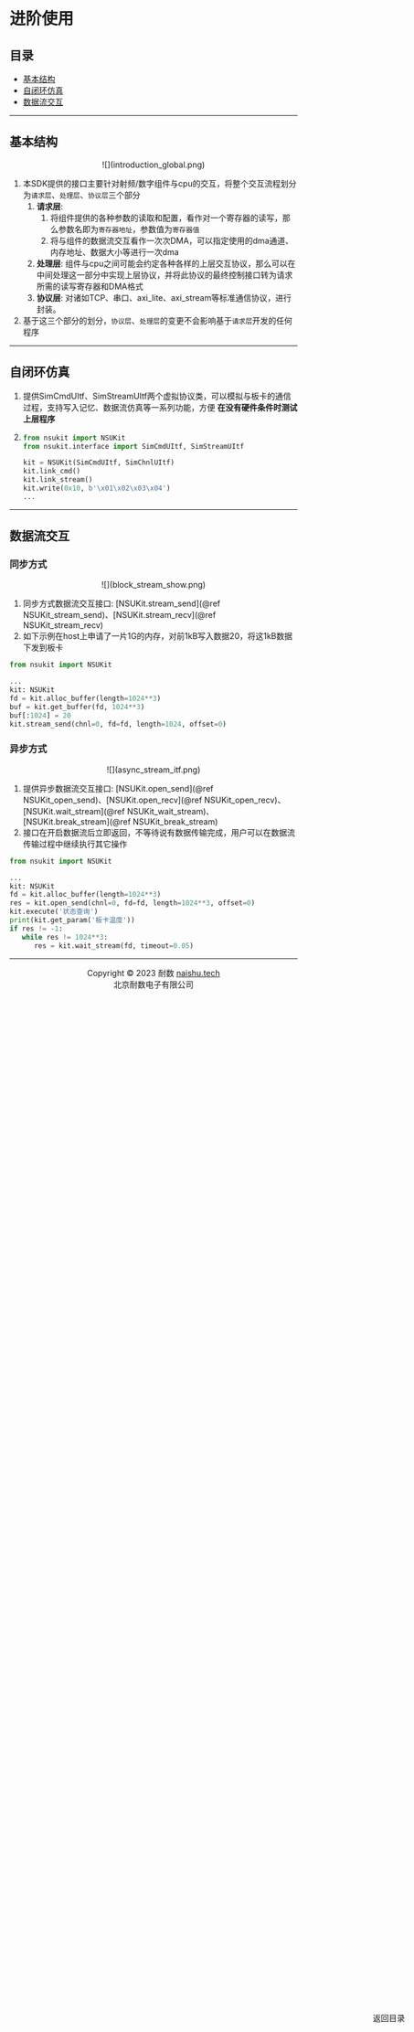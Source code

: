 # 进阶使用

<div style="position: fixed; top: 90%; left: 90%">
<a href="#目录" style="text-decoration: none">返回目录</a>
</div>

<span id="目录"></span>

## 目录
* <a href="#基本结构">基本结构</a>
* <a href="#自闭环仿真">自闭环仿真</a>
* <a href="#数据流交互">数据流交互</a>

---
<span id="基本结构"></span>

## 基本结构

<center>![](introduction_global.png)</center>

1. 本SDK提供的接口主要针对射频/数字组件与cpu的交互，将整个交互流程划分为`请求层`、`处理层`、`协议层`三个部分
   1. **请求层**:
      1. 将组件提供的各种参数的读取和配置，看作对一个寄存器的读写，那么参数名即为`寄存器地址`，参数值为`寄存器值`
      2. 将与组件的数据流交互看作一次次DMA，可以指定使用的dma通道、内存地址、数据大小等进行一次dma
   2. **处理层**: 组件与cpu之间可能会约定各种各样的上层交互协议，那么可以在中间处理这一部分中实现上层协议，并将此协议的最终控制接口转为请求所需的读写寄存器和DMA格式
   3. **协议层**: 对诸如TCP、串口、axi_lite、axi_stream等标准通信协议，进行封装。
2. 基于这三个部分的划分，`协议层`、`处理层`的变更不会影响基于`请求层`开发的任何程序

---

<span id="自闭环仿真"></span>

## 自闭环仿真

1. 提供SimCmdUItf、SimStreamUItf两个虚拟协议类，可以模拟与板卡的通信过程，支持写入记忆、数据流仿真等一系列功能，方便 **在没有硬件条件时测试上层程序** 
2. 
   ```python
   from nsukit import NSUKit
   from nsukit.interface import SimCmdUItf, SimStreamUItf
   
   kit = NSUKit(SimCmdUItf, SimChnlUItf)
   kit.link_cmd()
   kit.link_stream()
   kit.write(0x10, b'\x01\x02\x03\x04')
   ...
   ```

---

<span id="数据流交互"></span>

## 数据流交互

### 同步方式
<center>![](block_stream_show.png)</center>

1. 同步方式数据流交互接口: [NSUKit.stream_send](@ref NSUKit_stream_send)、[NSUKit.stream_recv](@ref NSUKit_stream_recv)
2. 如下示例在host上申请了一片1G的内存，对前1kB写入数据20，将这1kB数据下发到板卡

```python
from nsukit import NSUKit

...
kit: NSUKit
fd = kit.alloc_buffer(length=1024**3)
buf = kit.get_buffer(fd, 1024**3)
buf[:1024] = 20
kit.stream_send(chnl=0, fd=fd, length=1024, offset=0)
```

### 异步方式
<center>![](async_stream_itf.png)</center>

1. 提供异步数据流交互接口: [NSUKit.open_send](@ref NSUKit_open_send)、[NSUKit.open_recv](@ref NSUKit_open_recv)、[NSUKit.wait_stream](@ref NSUKit_wait_stream)、[NSUKit.break_stream](@ref NSUKit_break_stream)
2. 接口在开启数据流后立即返回，不等待说有数据传输完成，用户可以在数据流传输过程中继续执行其它操作

```python
from nsukit import NSUKit

...
kit: NSUKit
fd = kit.alloc_buffer(length=1024**3)
res = kit.open_send(chnl=0, fd=fd, length=1024**3, offset=0)
kit.execute('状态查询')
print(kit.get_param('板卡温度'))
if res != -1:
   while res != 1024**3:
      res = kit.wait_stream(fd, timeout=0.05)
```

---


<center>Copyright © 2023 耐数 <a href="http://naishu.tech/" target="_blank">naishu.tech</a></center>
<center>北京耐数电子有限公司</center>